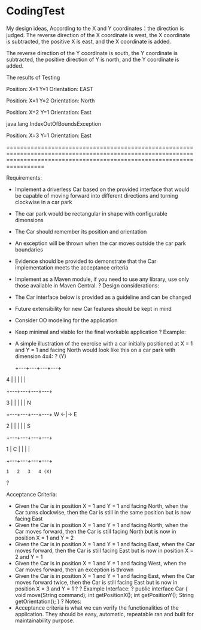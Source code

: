 # CodingTest

My design ideas, According to the X and Y coordinates：the direction is judged. The reverse direction of the X coordinate is west, the X coordinate is subtracted, the positive X is east, and the X coordinate is added.

The reverse direction of the Y coordinate is south, the Y coordinate is subtracted, the positive direction of Y is north, and the Y coordinate is added.

The  results of Testing

Position: X=1  Y=1 Orientation: EAST

Position: X=1  Y=2 Orientation: North

Position: X=2  Y=1 Orientation: East

java.lang.IndexOutOfBoundsException
	
Position: X=3  Y=1 Orientation: East

=============================================================================================================================================================================
 
Requirements:
- Implement a driverless Car based on the provided interface that would be capable of moving forward into different directions and turning clockwise in a car park
- The car park would be rectangular in shape with configurable dimensions
- The Car should remember its position and orientation 
- An exception will be thrown when the car moves outside the car park boundaries 
- Evidence should be provided to demonstrate that the Car implementation meets the acceptance criteria
- Implement as a Maven module, if you need to use any library, use only those available in Maven Central.
?
Design considerations:
- The Car interface below is provided as a guideline and can be changed
- Future extensibility for new Car features should be kept in mind
- Consider OO modeling for the application
- Keep minimal and viable for the final workable application
?
Example:
- A simple illustration of the exercise with a car initially positioned at X = 1 and Y = 1 and facing North would look like this on a car park with dimension 4x4:
?
(Y)

  +---+---+---+---+
  
4 |   |   |   |   |

  +---+---+---+---+
  
3 |   |   |   |   |     N 

  +---+---+---+---+ W <-|-> E
  
2 |   |   |   |   |     S

  +---+---+---+---+
  
1 | C |   |   |   |

  +---+---+---+---+
  
    1   2   3   4 (X)
    
?

Acceptance Criteria:
- Given the Car is in position X = 1 and Y = 1 and facing North, when the Car turns clockwise, then the Car is still in the same position but is now facing East
- Given the Car is in position X = 1 and Y = 1 and facing North, when the Car moves forward, then the Car is still facing North but is now in position X = 1 and Y = 2
- Given the Car is in position X = 1 and Y = 1 and facing East, when the Car moves forward, then the Car is still facing East but is now in position X = 2 and Y = 1
- Given the Car is in position X = 1 and Y = 1 and facing West, when the Car moves forward, then an exception is thrown
- Given the Car is in position X = 1 and Y = 1 and facing East, when the Car moves forward twice, then the Car is still facing East but is now in position X = 3 and Y = 1
?
?
Example Interface:
?
public interface Car {
    void move(String command);
    int getPositionX();
    int getPositionY();
    String getOrientation();
}
?
Notes:
- Acceptance criteria is what we can verify the functionalities of the application. They should be easy, automatic, repeatable ran and built for maintainability purpose.
